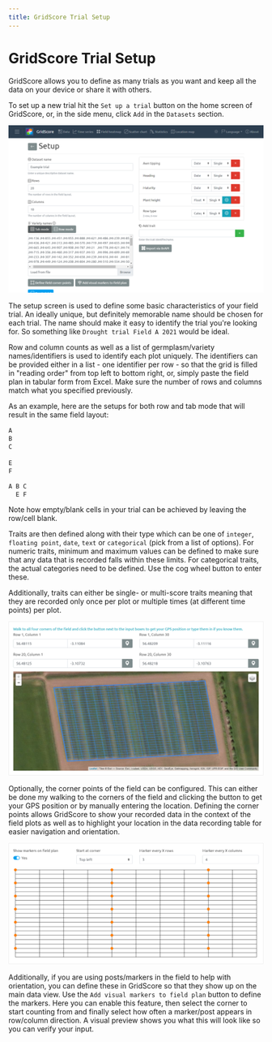 ```yaml
---
title: GridScore Trial Setup
---
```


# GridScore Trial Setup

GridScore allows you to define as many trials as you want and keep all the data on your device or share it with others.

To set up a new trial hit the `Set up a trial` button on the home screen of GridScore, or, in the side menu, click `Add` in the `Datasets` section.

<img src="img/screenshot-setup.png" style="max-width: 100%;" alt="Trials setup screen">

The setup screen is used to define some basic characteristics of your field trial. An ideally unique, but definitely memorable name should be chosen for each trial. The name should make it easy to identify the trial you're looking for. So something like `Drought trial Field A 2021` would be ideal.

Row and column counts as well as a list of germplasm/variety names/identifiers is used to identify each plot uniquely. The identifiers can be provided either in a list - one identifier per row - so that the grid is filled in "reading order" from top left to bottom right, or, simply paste the field plan in tabular form from Excel. Make sure the number of rows and columns match what you specified previously.

As an example, here are the setups for both row and tab mode that will result in the same field layout:

```
A
B
C

E
F
```

```
A B C
  E F
```

Note how empty/blank cells in your trial can be achieved by leaving the row/cell blank.

Traits are then defined along with their type which can be one of `integer`, `floating point`, `date`, `text` or `categorical` (pick from a list of options). For numeric traits, minimum and maximum values can be defined to make sure that any data that is recorded falls within these limits. For categorical traits, the actual categories need to be defined. Use the cog wheel button to enter these.

Additionally, traits can either be single- or multi-score traits meaning that they are recorded only once per plot or multiple times (at different time points) per plot.

<img src="img/screenshot-field-map.png" style="max-width: 100%;" alt="Trials setup field plan">

Optionally, the corner points of the field can be configured. This can either be done my walking to the corners of the field and clicking the button to get your GPS position or by manually entering the location. Defining the corner points allows GridScore to show your recorded data in the context of the field plots as well as to highlight your location in the data recording table for easier navigation and orientation.

<img src="img/screenshot-markers.png" style="max-width: 100%;" alt="Trials setup markers">

Additionally, if you are using posts/markers in the field to help with orientation, you can define these in GridScore so that they show up on the main data view. Use the `Add visual markers to field plan` button to define the markers. Here you can enable this feature, then select the corner to start counting from and finally select how often a marker/post appears in row/column direction. A visual preview shows you what this will look like so you can verify your input.